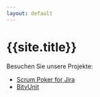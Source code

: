 ```yaml
---
layout: default
---
```


# {{site.title}}

Besuchen Sie unsere Projekte:

* [Scrum Poker for Jira](http://jira-scrum-poker.codescape.de)
* [BitvUnit](http://bitvunit.codescape.de)
